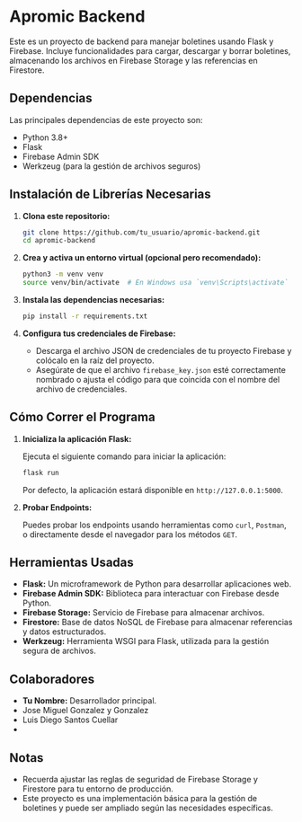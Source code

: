 # Apromic Backend

Este es un proyecto de backend para manejar boletines usando Flask y Firebase. Incluye funcionalidades para cargar, descargar y borrar boletines, almacenando los archivos en Firebase Storage y las referencias en Firestore.

## Dependencias

Las principales dependencias de este proyecto son:

- Python 3.8+
- Flask
- Firebase Admin SDK
- Werkzeug (para la gestión de archivos seguros)

## Instalación de Librerías Necesarias

1. **Clona este repositorio:**

   ```bash
   git clone https://github.com/tu_usuario/apromic-backend.git
   cd apromic-backend
   ```

2. **Crea y activa un entorno virtual (opcional pero recomendado):**

   ```bash
   python3 -m venv venv
   source venv/bin/activate  # En Windows usa `venv\Scripts\activate`
   ```

3. **Instala las dependencias necesarias:**

   ```bash
   pip install -r requirements.txt
   ```

4. **Configura tus credenciales de Firebase:**

   - Descarga el archivo JSON de credenciales de tu proyecto Firebase y colócalo en la raíz del proyecto.
   - Asegúrate de que el archivo `firebase_key.json` esté correctamente nombrado o ajusta el código para que coincida con el nombre del archivo de credenciales.

## Cómo Correr el Programa

1. **Inicializa la aplicación Flask:**

   Ejecuta el siguiente comando para iniciar la aplicación:

   ```bash
   flask run
   ```

   Por defecto, la aplicación estará disponible en `http://127.0.0.1:5000`.

2. **Probar Endpoints:**

   Puedes probar los endpoints usando herramientas como `curl`, `Postman`, o directamente desde el navegador para los métodos `GET`.

## Herramientas Usadas

- **Flask:** Un microframework de Python para desarrollar aplicaciones web.
- **Firebase Admin SDK:** Biblioteca para interactuar con Firebase desde Python.
- **Firebase Storage:** Servicio de Firebase para almacenar archivos.
- **Firestore:** Base de datos NoSQL de Firebase para almacenar referencias y datos estructurados.
- **Werkzeug:** Herramienta WSGI para Flask, utilizada para la gestión segura de archivos.

## Colaboradores

- **Tu Nombre:** Desarrollador principal.
- Jose Miguel Gonzalez y Gonzalez
- Luis Diego Santos Cuellar
- 

## Notas

- Recuerda ajustar las reglas de seguridad de Firebase Storage y Firestore para tu entorno de producción.
- Este proyecto es una implementación básica para la gestión de boletines y puede ser ampliado según las necesidades específicas.
